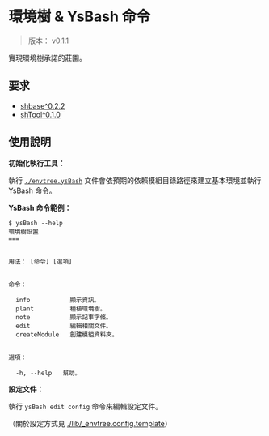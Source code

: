 環境樹 & YsBash 命令
=======


> 版本： v0.1.1

實現環境樹承諾的莊園。



## 要求


* [shbase^0.2.2](https://github.com/BwayCer/envtree/tree/module_shbase)
* [shTool^0.1.0](https://github.com/BwayCer/envtree/tree/module_shTool)



## 使用說明


**初始化執行工具：**

執行 [`./envtree.ysBash`](./envtree.ysBash)
文件會依預期的依賴模組目錄路徑來建立基本環境並執行 YsBash 命令。


**YsBash 命令範例：**

```
$ ysBash --help
環境樹設置
===


用法： [命令] [選項]


命令：

  info           顯示資訊。
  plant          種植環境樹。
  note           顯示記事字條。
  edit           編輯相關文件。
  createModule   創建模組資料夾。


選項：

  -h, --help   幫助。
```


**設定文件：**

執行 `ysBash edit config` 命令來編輯設定文件。

（關於設定方式見
[./lib/_envtree.config.template](./lib/_envtree.config.template)）


